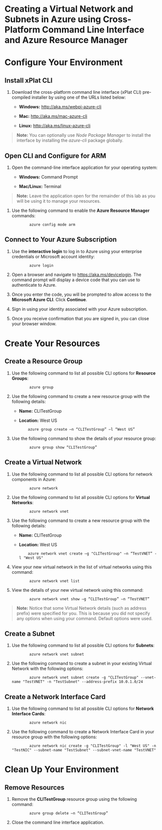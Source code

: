 # Creating a Virtual Network and Subnets in Azure using Cross-Platform Command Line Interface and Azure Resource Manager

Configure Your Environment
==========================

Install xPlat CLI
-----------------

1.  Download the cross-platform command line interface (xPlat CLI) pre-compiled installer by using one of the URLs listed below:

    -   **Windows:** <http://aka.ms/webpi-azure-cli>

    -   **Mac:** <http://aka.ms/mac-azure-cli>

    -   **Linux:** <http://aka.ms/linux-azure-cli>

> **Note:** You can optionally use *Node Package* *Manager* to install the interface by installing the *azure-cli* package globally.

Open CLI and Configure for ARM
------------------------------

1.  Open the command-line interface application for your operating system:

    -   **Windows:** Command Prompt

    -   **Mac/Linux:** Terminal

> **Note:** Leave the application open for the remainder of this lab as you will be using it to manage your resources.

1.  Use the following command to enable the **Azure Resource Manager** commands:

                azure config mode arm

Connect to Your Azure Subscription
----------------------------------

1.  Use the **interactive login** to log in to Azure using your enterprise credentials or Microsoft account identity:

                azure login

1.  Open a browser and navigate to <https://aka.ms/devicelogin>. The command prompt will display a device code that you can use to authenticate to Azure.

2.  Once you enter the code, you will be prompted to allow access to the **Microsoft Azure CLI**. Click **Continue**.

3.  Sign in using your identity associated with your Azure subscription.

4.  Once you receive confirmation that you are signed in, you can close your browser window.

Create Your Resources
=====================

Create a Resource Group
-----------------------

1.  Use the following command to list all possible CLI options for **Resource Groups**:

                azure group

1.  Use the following command to create a new resource group with the
    following details:

    -   **Name:** CLITestGroup

    -   **Location:** West US

                azure group create –n “CLITestGroup” –l “West US”

1.  Use the following command to show the details of your resource group:

                azure group show “CLITestGroup”

Create a Virtual Network
------------------------

1.  Use the following command to list all possible CLI options for network components in Azure:

                azure network

1.  Use the following command to list all possible CLI options for **Virtual Networks**:

                azure network vnet

1.  Use the following command to create a new resource group with the following details:

    -   **Name:** CLITestGroup

    -   **Location:** West US

                azure network vnet create –g "CLITestGroup" –n “TestVNET” -l "West US"

1.  View your new virtual network in the list of virtual networks using this command:

                azure network vnet list

1.  View the details of your new virtual network using this command:

                azure network vnet show –g “CLITestGroup” –n “TestVNET”

> **Note:** Notice that some Virtual Network details (such as address prefix) were specified for you. This is because you did not specify any options when using your command. Default options were used.

Create a Subnet
---------------

1.  Use the following command to list all possible CLI options for **Subnets**:

                azure network vnet subnet

1.  Use the following command to create a subnet in your existing Virtual Network with the following options:

                azure network vnet subnet create -g "CLITestGroup" --vnet-name "TestVNET" -n "TestSubnet" --address-prefix 10.0.1.0/24

Create a Network Interface Card 
--------------------------------

1.  Use the following command to list all possible CLI options for **Network Interface Cards**:

                azure network nic

1.  Use the following command to create a Network Interface Card in your resource group with the following options:

                azure network nic create -g "CLITestGroup" -l "West US" -n "TestNIC" --subnet-name "TestSubnet" --subnet-vnet-name "TestVNET"

Clean Up Your Environment
=========================

Remove Resources
----------------

1.  Remove the **CLITestGroup** resource group using the following command:

                azure group delete –n “CLITestGroup”

1.  Close the command line interface application.
